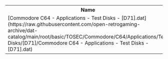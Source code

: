 <table>
<tr><th>Name</th><th>Size</th></tr>
<tr><td>
[Commodore C64 - Applications - Test Disks - [D71].dat](https://raw.githubusercontent.com/open-retrogaming-archive/dat-catalog/main/root/basic/TOSEC/Commodore/C64/Applications/Test Disks/[D71]/Commodore C64 - Applications - Test Disks - [D71].dat)
</td><td>866</td></tr>
</table>
